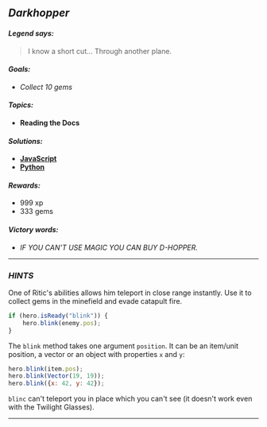 ## _Darkhopper_

#### _Legend says:_
> I know a short cut... Through another plane.

#### _Goals:_
+ _Collect 10 gems_

#### _Topics:_
+ **Reading the Docs**

#### _Solutions:_
+ **[JavaScript](darkhopper.js)**
+ **[Python](darkhopper.py)**

#### _Rewards:_
+ 999 xp
+ 333 gems

#### _Victory words:_
+ _IF YOU CAN'T USE MAGIC YOU CAN BUY D-HOPPER._

___

### _HINTS_

One of Ritic's abilities allows him teleport in close range instantly. Use it to collect gems in the minefield and evade catapult fire.

```javascript
if (hero.isReady("blink")) {
    hero.blink(enemy.pos);
}
```

The `blink` method takes one argument `position`. It can be an item/unit position, a vector or an object with properties `x` and `y`:

```javascript
hero.blink(item.pos);
hero.blink(Vector(19, 19));
hero.blink({x: 42, y: 42});
```

`blinc` can't teleport you in place which you can't see (it doesn't work even with the Twilight Glasses).

___
